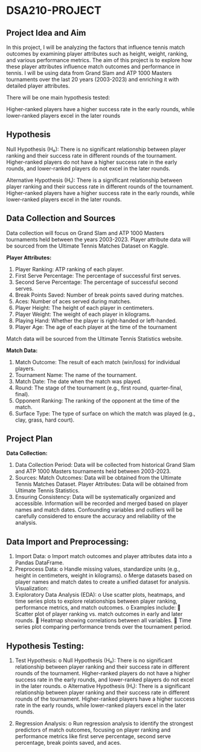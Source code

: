 # DSA210-PROJECT

## Project Idea and Aim
In this project, I will be analyzing the factors that influence tennis match outcomes by examining player attributes such as height, weight, ranking, and various performance metrics. The aim of this project is to explore how these player attributes influence match outcomes and performance in tennis. I will be using data from Grand Slam and ATP 1000 Masters tournaments over the last 20 years (2003-2023) and enriching it with detailed player attributes.

There will be one main hypothesis tested:

Higher-ranked players have a higher success rate in the early rounds, while lower-ranked players excel in the later rounds

## Hypothesis
Null Hypothesis (H₀): There is no significant relationship between player ranking and their success rate in different rounds of the tournament. Higher-ranked players do not have a higher success rate in the early rounds, and lower-ranked players do not excel in the later rounds.

Alternative Hypothesis (H₁): There is a significant relationship between player ranking and their success rate in different rounds of the tournament. Higher-ranked players have a higher success rate in the early rounds, while lower-ranked players excel in the later rounds.

## Data Collection and Sources
Data collection will focus on Grand Slam and ATP 1000 Masters tournaments held between the years 2003-2023.
Player attribute data will be sourced from the Ultimate Tennis Matches Dataset on Kaggle.

**Player Attributes:**

1. Player Ranking: ATP ranking of each player.
2. First Serve Percentage: The percentage of successful first serves.
3. Second Serve Percentage: The percentage of successful second serves.
4. Break Points Saved: Number of break points saved during matches.
5. Aces: Number of aces served during matches.
6. Player Height: The height of each player in centimeters.
7. Player Weight: The weight of each player in kilograms.
8. Playing Hand: Whether the player is right-handed or left-handed.
9. Player Age: The age of each player at the time of the tournament

Match data will be sourced from the Ultimate Tennis Statistics website.

**Match Data:**

1.	Match Outcome: The result of each match (win/loss) for individual players.
2.	Tournament Name: The name of the tournament.
3.	Match Date: The date when the match was played.
4.	Round: The stage of the tournament (e.g., first round, quarter-final, final).
5.	Opponent Ranking: The ranking of the opponent at the time of the match.
6.	Surface Type: The type of surface on which the match was played (e.g., clay, grass, hard court).

## Project Plan
**Data Collection:**
1.	Data Collection Period:
Data will be collected from historical Grand Slam and ATP 1000 Masters tournaments held between 2003-2023.
2.	Sources:
Match Outcomes: Data will be obtained from the Ultimate Tennis Matches Dataset.
Player Attributes: Data will be obtained from Ultimate Tennis Statistics.
3.	Ensuring Consistency:
Data will be systematically organized and accessible.
Information will be recorded and merged based on player names and match dates.
Confounding variables and outliers will be carefully considered to ensure the accuracy and reliability of the analysis.

## Data Import and Preprocessing:
1.	Import Data:
o	Import match outcomes and player attributes data into a Pandas DataFrame.
2.	Preprocess Data:
o	Handle missing values, standardize units (e.g., height in centimeters, weight in kilograms).
o	Merge datasets based on player names and match dates to create a unified dataset for analysis.
Visualization:
1.	Exploratory Data Analysis (EDA):
o	Use scatter plots, heatmaps, and time series plots to explore relationships between player ranking, performance metrics, and match outcomes.
o	Examples include:
	Scatter plot of player ranking vs. match outcomes in early and later rounds.
	Heatmap showing correlations between all variables.
	Time series plot comparing performance trends over the tournament period.


## Hypothesis Testing:
1.	Test Hypothesis:
o	Null Hypothesis (H₀): There is no significant relationship between player ranking and their success rate in different rounds of the tournament. Higher-ranked players do not have a higher success rate in the early rounds, and lower-ranked players do not excel in the later rounds.
o	Alternative Hypothesis (H₁): There is a significant relationship between player ranking and their success rate in different rounds of the tournament. Higher-ranked players have a higher success rate in the early rounds, while lower-ranked players excel in the later rounds.

2.	Regression Analysis:
o	Run regression analysis to identify the strongest predictors of match outcomes, focusing on player ranking and performance metrics like first serve percentage, second serve percentage, break points saved, and aces.

